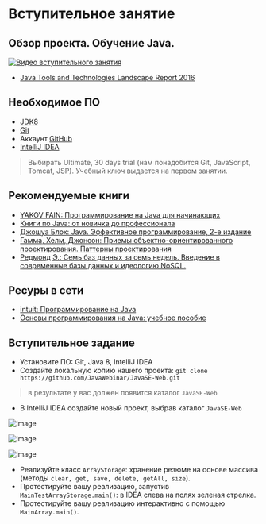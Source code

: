 # Вступительное занятие

## Обзор проекта. Обучение Java.
[![Видео вступительного занятия](https://img.youtube.com/vi/rUUhWUpzpUM/0.jpg)](https://www.youtube.com/watch?v=rUUhWUpzpUM)

- <a href="http://zeroturnaround.com/rebellabs/java-tools-and-technologies-landscape-2016/">Java Tools and Technologies Landscape Report 2016</a>

## Необходимое ПО
-  <a href="http://www.oracle.com/technetwork/java/javase/downloads/jdk8-downloads-2133151.html">JDK8</a>
-  <a href="http://git-scm.com/downloads">Git</a>
-  Аккаунт <a href="https://github.com/">GitHub</a>
-  <a href="http://www.jetbrains.com/idea/download/index.html">IntelliJ IDEA</a>

> Выбирать Ultimate, 30 days trial (нам понадобится Git, JavaScript, Tomcat, JSP). Учебный ключ выдается на первом занятии.

## Рекомендуемые книги
- <a href="http://myflex.org/books/java4kids/java4kids.htm">YAKOV FAIN: Программирование на Java для начинающих</a>
- <a href="https://habrahabr.ru/post/153373/">Книги по Java: от новичка до профессионала</a>
- <a href="http://scanlibs.com/java-effektivnoe-programmirovanie-2-e-izdanie">Джошуа Блох: Java. Эффективное программирование, 2-е издание</a>
- <a href="http://www.labirint.ru/books/87603/">Гамма, Хелм, Джонсон: Приемы объектно-ориентированного проектирования. Паттерны проектирования</a>
- <a href="http://www.bookvoed.ru/book?id=639284">Редмонд Э.: Семь баз данных за семь недель. Введение в современные базы данных и идеологию NoSQL.</a>

##  Ресуры в сети
- <a href="http://www.intuit.ru/studies/courses/16/16/info">intuit: Программирование на Java</a>
- <a href="http://sernam.ru/book_java.php">Основы программирования на Java: учебное пособие</a>

## Вступительное задание 
- Установите ПО: Git, Java 8, IntelliJ IDEA
- Создайте локальную копию нашего проекта: `git clone https://github.com/JavaWebinar/JavaSE-Web.git`
> в результате у вас должен появится каталог `JavaSE-Web`

- В IntelliJ IDEA создайте новый проект, выбрав каталог `JavaSE-Web`

![image](https://cloud.githubusercontent.com/assets/18701152/14917746/38c4a20a-0e29-11e6-8985-c57911da57c4.png)

![image](https://cloud.githubusercontent.com/assets/18701152/14917800/71887238-0e29-11e6-9830-e557901892b4.png)

![image](https://cloud.githubusercontent.com/assets/11200258/20598648/17409248-b25b-11e6-91b0-0c6a351cd59d.png)

- Реализуйте класс `ArrayStorage`: хранение резюме на основе массива (методы `clear, get, save, delete, getAll, size`).
- Протестируйте вашу реализацию, запустив `MainTestArrayStorage.main()`: в IDEA слева на полях зеленая стрелка.
- Протестируйте вашу реализацию интерактивно с помощью `MainArray.main()`.

